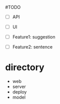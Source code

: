 #TODO
- [ ] API
- [ ] UI
- [ ] Feature1: suggestion
- [ ] Feature2: sentence


# directory

- web
- server
- deploy
- model
